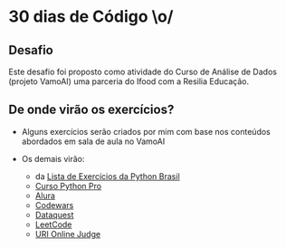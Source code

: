 # 30 dias de Código \o/

## Desafio 

Este desafio foi proposto como atividade do Curso de Análise de Dados (projeto VamoAI) uma parceria do Ifood com a Resilia Educação.  


## De onde virão os exercícios?

* Alguns exercícios serão criados por mim com base nos conteúdos abordados em sala de aula no VamoAI

* Os demais virão:
  * da [Lista de Exercícios da Python Brasil](https://wiki.python.org.br/ListaDeExercicios)
  * [Curso Python Pro](https://www.python.pro.br)
  * [Alura](https://www.alura.com.br/)
  * [Codewars](https://www.codewars.com/)
  * [Dataquest](https://www.dataquest.io/)
  * [LeetCode](https://leetcode.com/)
  * [URI Online Judge](https://www.urionlinejudge.com.br/judge/pt/login)
